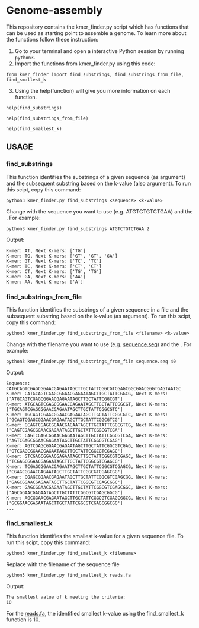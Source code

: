 # Genome-assembly

This repository contains the kmer_finder.py script which has functions that can be used as starting point to assemble a genome.
To learn more about the functions follow these instruction:
1. Go to your terminal and open a interactive Python session by running ```python3```. 
2. Import the functions from kmer_finder.py using this code:
   
```from kmer_finder import find_substrings, find_substrings_from_file, find_smallest_k```

3. Using the help(function) will give you more information on each function.

```help(find_substrings)```

```help(find_substrings_from_file)```

```help(find_smallest_k)```

## USAGE

### find_substrings

This function identifies the substrings of a given sequence (as argument) and the subsequent substring based on the k-value (also argument). To run this scipt, copy this command:

```python3 kmer_finder.py find_substrings <sequence> <k-value>```

Change <sequence> with the sequence you want to use (e.g. ATGTCTGTCTGAA) and the <k-value>. For example:

```python3 kmer_finder.py find_substrings ATGTCTGTCTGAA 2```

Output:
```
K-mer: AT, Next K-mers: ['TG']
K-mer: TG, Next K-mers: ['GT', 'GT', 'GA']
K-mer: GT, Next K-mers: ['TC', 'TC']
K-mer: TC, Next K-mers: ['CT', 'CT']
K-mer: CT, Next K-mers: ['TG', 'TG']
K-mer: GA, Next K-mers: ['AA']
K-mer: AA, Next K-mers: ['A']
```
### find_substrings_from_file

This function identifies the substrings of a given sequence in a file and the subsequent substring based on the k-value (as argument). To run this scipt, copy this command:

```python3 kmer_finder.py find_substrings_from_file <filename> <k-value>```

Change <filename> with the filename you want to use (e.g. [sequence.seq](Genome-assembly/sequence.seq)) and the <k-value>. For example:

```python3 kmer_finder.py find_substrings_from_file sequence.seq 40```

Output:

```
Sequence: CATGCAGTCGAGCGGAACGAGAATAGCTTGCTATTCGGCGTCGAGCGGCGGACGGGTGAGTAATGC
K-mer: CATGCAGTCGAGCGGAACGAGAATAGCTTGCTATTCGGCG, Next K-mers: ['ATGCAGTCGAGCGGAACGAGAATAGCTTGCTATTCGGCGT']
K-mer: ATGCAGTCGAGCGGAACGAGAATAGCTTGCTATTCGGCGT, Next K-mers: ['TGCAGTCGAGCGGAACGAGAATAGCTTGCTATTCGGCGTC']
K-mer: TGCAGTCGAGCGGAACGAGAATAGCTTGCTATTCGGCGTC, Next K-mers: ['GCAGTCGAGCGGAACGAGAATAGCTTGCTATTCGGCGTCG']
K-mer: GCAGTCGAGCGGAACGAGAATAGCTTGCTATTCGGCGTCG, Next K-mers: ['CAGTCGAGCGGAACGAGAATAGCTTGCTATTCGGCGTCGA']
K-mer: CAGTCGAGCGGAACGAGAATAGCTTGCTATTCGGCGTCGA, Next K-mers: ['AGTCGAGCGGAACGAGAATAGCTTGCTATTCGGCGTCGAG']
K-mer: AGTCGAGCGGAACGAGAATAGCTTGCTATTCGGCGTCGAG, Next K-mers: ['GTCGAGCGGAACGAGAATAGCTTGCTATTCGGCGTCGAGC']
K-mer: GTCGAGCGGAACGAGAATAGCTTGCTATTCGGCGTCGAGC, Next K-mers: ['TCGAGCGGAACGAGAATAGCTTGCTATTCGGCGTCGAGCG']
K-mer: TCGAGCGGAACGAGAATAGCTTGCTATTCGGCGTCGAGCG, Next K-mers: ['CGAGCGGAACGAGAATAGCTTGCTATTCGGCGTCGAGCGG']
K-mer: CGAGCGGAACGAGAATAGCTTGCTATTCGGCGTCGAGCGG, Next K-mers: ['GAGCGGAACGAGAATAGCTTGCTATTCGGCGTCGAGCGGC']
K-mer: GAGCGGAACGAGAATAGCTTGCTATTCGGCGTCGAGCGGC, Next K-mers: ['AGCGGAACGAGAATAGCTTGCTATTCGGCGTCGAGCGGCG']
K-mer: AGCGGAACGAGAATAGCTTGCTATTCGGCGTCGAGCGGCG, Next K-mers: ['GCGGAACGAGAATAGCTTGCTATTCGGCGTCGAGCGGCGG']
...
```

### find_smallest_k

This function identifies the smallest k-value for a given sequence file. To run this scipt, copy this command:

```python3 kmer_finder.py find_smallest_k <filename>```

Replace <filename> with the filename of the sequence file

```python3 kmer_finder.py find_smallest_k reads.fa```

Output:

```
The smallest value of k meeting the criteria:
10
```
For the [reads.fa](Genome-assembly/reads.fa), the identified smallest k-value using the find_smallest_k function is 10.
